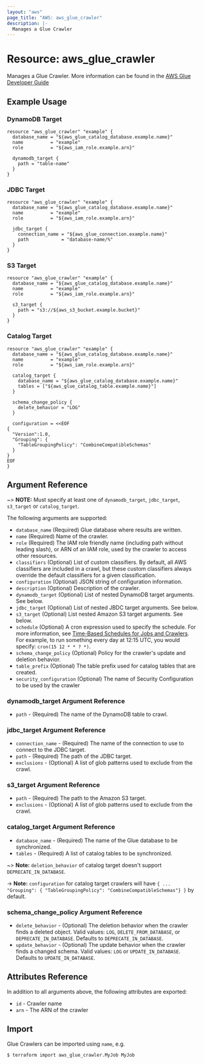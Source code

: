 ```yaml
---
layout: "aws"
page_title: "AWS: aws_glue_crawler"
description: |-
  Manages a Glue Crawler
---
```


# Resource: aws_glue_crawler

Manages a Glue Crawler. More information can be found in the [AWS Glue Developer Guide](https://docs.aws.amazon.com/glue/latest/dg/add-crawler.html)

## Example Usage

### DynamoDB Target

```hcl
resource "aws_glue_crawler" "example" {
  database_name = "${aws_glue_catalog_database.example.name}"
  name          = "example"
  role          = "${aws_iam_role.example.arn}"

  dynamodb_target {
    path = "table-name"
  }
}
```

### JDBC Target

```hcl
resource "aws_glue_crawler" "example" {
  database_name = "${aws_glue_catalog_database.example.name}"
  name          = "example"
  role          = "${aws_iam_role.example.arn}"

  jdbc_target {
    connection_name = "${aws_glue_connection.example.name}"
    path            = "database-name/%"
  }
}
```

### S3 Target

```hcl
resource "aws_glue_crawler" "example" {
  database_name = "${aws_glue_catalog_database.example.name}"
  name          = "example"
  role          = "${aws_iam_role.example.arn}"

  s3_target {
    path = "s3://${aws_s3_bucket.example.bucket}"
  }
}
```


### Catalog Target

```hcl
resource "aws_glue_crawler" "example" {
  database_name = "${aws_glue_catalog_database.example.name}"
  name          = "example"
  role          = "${aws_iam_role.example.arn}"

  catalog_target {
    database_name = "${aws_glue_catalog_database.example.name}"
    tables = ["${aws_glue_catalog_table.example.name}"]
  }

  schema_change_policy {
    delete_behavior = "LOG"
  }

  configuration = <<EOF
{
  "Version":1.0,
  "Grouping": {
    "TableGroupingPolicy": "CombineCompatibleSchemas"
  }
}
EOF
}
```

## Argument Reference

~> **NOTE:** Must specify at least one of `dynamodb_target`, `jdbc_target`, `s3_target` or `catalog_target`.

The following arguments are supported:

* `database_name` (Required) Glue database where results are written.
* `name` (Required) Name of the crawler.
* `role` (Required) The IAM role friendly name (including path without leading slash), or ARN of an IAM role, used by the crawler to access other resources.
* `classifiers` (Optional) List of custom classifiers. By default, all AWS classifiers are included in a crawl, but these custom classifiers always override the default classifiers for a given classification.
* `configuration` (Optional) JSON string of configuration information.
* `description` (Optional) Description of the crawler.
* `dynamodb_target` (Optional) List of nested DynamoDB target arguments. See below.
* `jdbc_target` (Optional) List of nested JBDC target arguments. See below.
* `s3_target` (Optional) List nested Amazon S3 target arguments. See below.
* `schedule` (Optional) A cron expression used to specify the schedule. For more information, see [Time-Based Schedules for Jobs and Crawlers](https://docs.aws.amazon.com/glue/latest/dg/monitor-data-warehouse-schedule.html). For example, to run something every day at 12:15 UTC, you would specify: `cron(15 12 * * ? *)`.
* `schema_change_policy` (Optional) Policy for the crawler's update and deletion behavior.
* `table_prefix` (Optional) The table prefix used for catalog tables that are created.
* `security_configuration` (Optional) The name of Security Configuration to be used by the crawler

### dynamodb_target Argument Reference

* `path` - (Required) The name of the DynamoDB table to crawl.

### jdbc_target Argument Reference

* `connection_name` - (Required) The name of the connection to use to connect to the JDBC target.
* `path` - (Required) The path of the JDBC target.
* `exclusions` - (Optional) A list of glob patterns used to exclude from the crawl.

### s3_target Argument Reference

* `path` - (Required) The path to the Amazon S3 target.
* `exclusions` - (Optional) A list of glob patterns used to exclude from the crawl.

### catalog_target Argument Reference

* `database_name` - (Required) The name of the Glue database to be synchronized.
* `tables` - (Required) A list of catalog tables to be synchronized.

~> **Note:** `deletion_behavior` of catalog target doesn't support `DEPRECATE_IN_DATABASE`.

-> **Note:** `configuration` for catalog target crawlers will have `{ ... "Grouping": { "TableGroupingPolicy": "CombineCompatibleSchemas"} }` by default.


### schema_change_policy Argument Reference

* `delete_behavior` - (Optional) The deletion behavior when the crawler finds a deleted object. Valid values: `LOG`, `DELETE_FROM_DATABASE`, or `DEPRECATE_IN_DATABASE`. Defaults to `DEPRECATE_IN_DATABASE`.
* `update_behavior` - (Optional) The update behavior when the crawler finds a changed schema. Valid values: `LOG` or `UPDATE_IN_DATABASE`. Defaults to `UPDATE_IN_DATABASE`.

## Attributes Reference

In addition to all arguments above, the following attributes are exported:

* `id` - Crawler name
* `arn` - The ARN of the crawler 

## Import

Glue Crawlers can be imported using `name`, e.g.

```
$ terraform import aws_glue_crawler.MyJob MyJob
```

